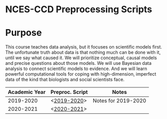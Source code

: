 
NCES-CCD Preprocessing Scripts
===============

# Purpose

This course teaches data analysis, but it focuses on scientific models first. The unfortunate truth about data is that nothing much can be done with it, until we say what caused it. We will prioritize conceptual, causal models and precise questions about those models. We will use Bayesian data analysis to connect scientific models to evidence. And we will learn powerful computational tools for coping with high-dimension, imperfect data of the kind that biologists and social scientists face.

| Academic Year | Preproc. Script | Notes |
| ------- | -------------- | ------------- | 
| 2019-2020 | <[2019-2020](https://youtu.be/cclUd_HoRlo)> | Notes for 2019-2020 |
| 2020-2021 | <[2020-2021](https://www.youtube.com/watch?v=zYYBtxHWE0A)> |

